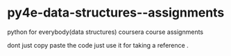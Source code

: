 # py4e-data-structures--assignments
python for everybody(data structures) coursera course assignments


dont just copy paste the code just use it for taking a reference .
